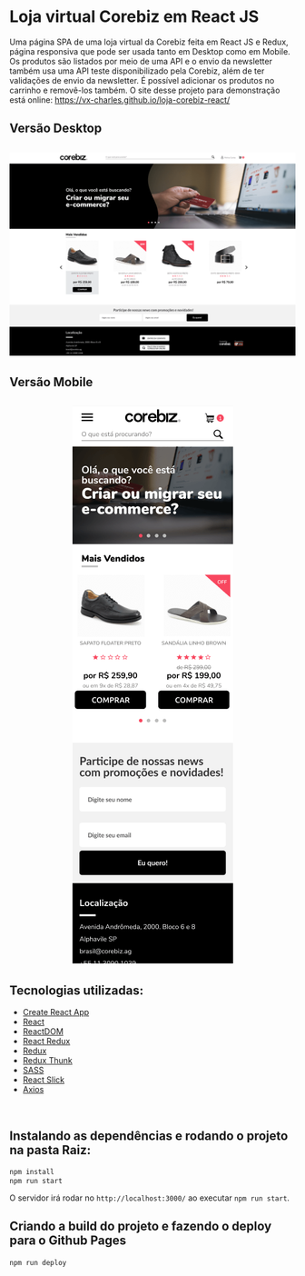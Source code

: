 # Loja virtual Corebiz em React JS

Uma página SPA de uma loja virtual da Corebiz feita em React JS e Redux, página responsiva que pode ser usada tanto em Desktop como em Mobile. Os produtos são listados por meio de uma API e o envio da newsletter também usa uma API teste disponibilizado pela Corebiz, além de ter validações de envio da newsletter. É possível adicionar os produtos no carrinho e removê-los também.
O site desse projeto para demonstração está online: https://vx-charles.github.io/loja-corebiz-react/

## Versão Desktop
<h2 align="center">
  <img src="./git images/image-readme-1.png" alt="img-1">
</h2>

## Versão Mobile
<h2 align="center">
  <img src="./git images/image-readme-2.png" alt="img-2">
</h2>

## Tecnologias utilizadas:
  - [Create React App](https://create-react-app.dev/docs/getting-started/)
  - [React](https://www.npmjs.com/package/react)
  - [ReactDOM](https://www.npmjs.com/package/react-dom)
  - [React Redux](https://react-redux.js.org/)
  - [Redux](https://redux.js.org/)
  - [Redux Thunk](https://www.npmjs.com/package/redux-thunk)
  - [SASS](https://www.npmjs.com/package/sass)
  - [React Slick](https://react-slick.neostack.com/docs/get-started)
  - [Axios](https://www.npmjs.com/package/axios)

<br />

## Instalando as dependências e rodando o projeto na pasta Raiz:
```
npm install
npm run start
```
O servidor irá rodar no `http://localhost:3000/` ao executar `npm run start`.

## Criando a build do projeto e fazendo o deploy para o Github Pages
```
npm run deploy
```
